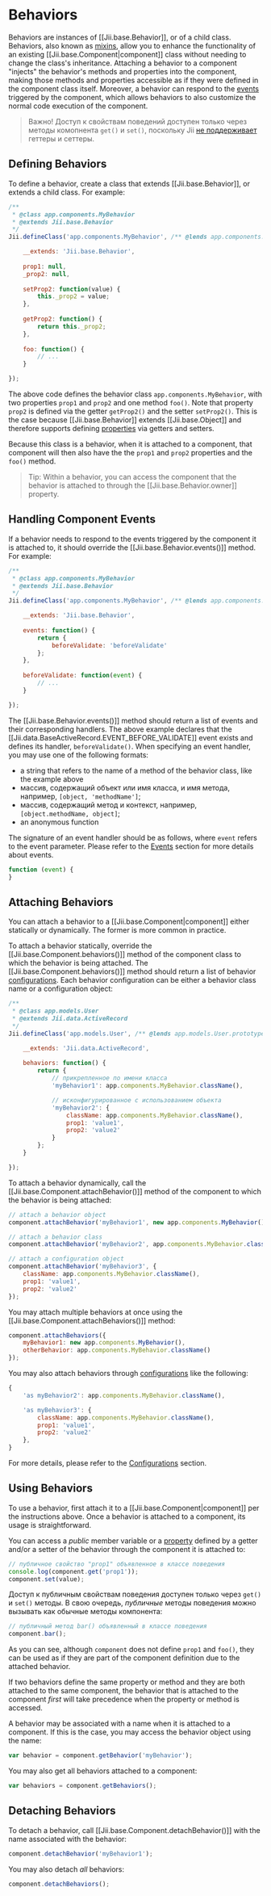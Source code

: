 Behaviors
=========

Behaviors are instances of [[Jii.base.Behavior]], or of a child class. Behaviors, also known
as [mixins](http://en.wikipedia.org/wiki/Mixin), allow you to enhance the functionality
of an existing [[Jii.base.Component|component]] class without needing to change the class's inheritance.
Attaching a behavior to a component "injects" the behavior's methods and properties into the component, making those
methods and properties accessible as if they were defined in the component class itself. Moreover, a behavior
can respond to the [events](concept-events) triggered by the component, which allows behaviors to also customize the normal
code execution of the component.

> Важно! Доступ к свойствам поведений доступен только через методы комопнента `get()` и `set()`, поскольку Jii
[не поддерживает](concept-properties) геттеры и сеттеры.

Defining Behaviors <span id="defining-behaviors"></span>
------------------

To define a behavior, create a class that extends [[Jii.base.Behavior]], or extends a child class. For example:

```js
/**
 * @class app.components.MyBehavior
 * @extends Jii.base.Behavior
 */
Jii.defineClass('app.components.MyBehavior', /** @lends app.components.MyBehavior.prototype */{

	__extends: 'Jii.base.Behavior',
	
	prop1: null,
	_prop2: null,
	
	setProp2: function(value) {
	    this._prop2 = value;
	},
	
	getProp2: function() {
	    return this._prop2;
	},
	
	foo: function() {
	    // ...
	}

});
```

The above code defines the behavior class `app.components.MyBehavior`, with two properties 
`prop1` and `prop2` and one method `foo()`. Note that property `prop2`
is defined via the getter `getProp2()` and the setter `setProp2()`. This is the case because [[Jii.base.Behavior]]
extends [[Jii.base.Object]] and therefore supports defining [properties](concept-properties) via getters and setters.

Because this class is a behavior, when it is attached to a component, that component will then also have the the `prop1` and `prop2` properties and the `foo()` method.

> Tip: Within a behavior, you can access the component that the behavior is attached to through the [[Jii.base.Behavior.owner]] property.

Handling Component Events
------------------

If a behavior needs to respond to the events triggered by the component it is attached to, it should override the
[[Jii.base.Behavior.events()]] method. For example:

```js
/**
 * @class app.components.MyBehavior
 * @extends Jii.base.Behavior
 */
Jii.defineClass('app.components.MyBehavior', /** @lends app.components.MyBehavior.prototype */{

	__extends: 'Jii.base.Behavior',
	
	events: function() {
	    return {
	        beforeValidate: 'beforeValidate'
	    };
	},
	
	beforeValidate: function(event) {
	    // ...
	}

});
```

The [[Jii.base.Behavior.events()]] method should return a list of events and their corresponding handlers.
The above example declares that the [[Jii.data.BaseActiveRecord.EVENT_BEFORE_VALIDATE]] event exists and defines
its handler, `beforeValidate()`. When specifying an event handler, you may use one of the following formats:

* a string that refers to the name of a method of the behavior class, like the example above
* массив, содержащий объект или имя класса, и имя метода, например, `[object, 'methodName']`;
* массив, содержащий метод и контекст, например, `[object.methodName, object]`;
* an anonymous function

The signature of an event handler should be as follows, where `event` refers to the event parameter. Please refer
to the [Events](concept-events) section for more details about events.

```js
function (event) {
}
```

Attaching Behaviors <span id="attaching-behaviors"></span>
-------------------

You can attach a behavior to a [[Jii.base.Component|component]] either statically or dynamically. The former is more common in practice.

To attach a behavior statically, override the [[Jii.base.Component.behaviors()]] method of the component
class to which the behavior is being attached. The [[Jii.base.Component.behaviors()]] method should return a list of
behavior [configurations](concept-configurations).
Each behavior configuration can be either a behavior class name or a configuration object:

```js
/**
 * @class app.models.User
 * @extends Jii.data.ActiveRecord
 */
Jii.defineClass('app.models.User', /** @lends app.models.User.prototype */{

	__extends: 'Jii.data.ActiveRecord',
	
	behaviors: function() {
	    return {
            // прикрепленное по имени класса
            'myBehavior1': app.components.MyBehavior.className(),

            // исконфигурированное с использованием объекта
            'myBehavior2': {
                className: app.components.MyBehavior.className(),
                prop1: 'value1',
                prop2: 'value2'
            }
	    };
	}

});
```

To attach a behavior dynamically, call the [[Jii.base.Component.attachBehavior()]] method of the component to
which the behavior is being attached:

```js
// attach a behavior object
component.attachBehavior('myBehavior1', new app.components.MyBehavior());

// attach a behavior class
component.attachBehavior('myBehavior2', app.components.MyBehavior.className());

// attach a configuration object
component.attachBehavior('myBehavior3', {
    className: app.components.MyBehavior.className(),
    prop1: 'value1',
    prop2: 'value2'
});
```

You may attach multiple behaviors at once using the [[Jii.base.Component.attachBehaviors()]] method:

```js
component.attachBehaviors({
    myBehavior1: new app.components.MyBehavior(),
    otherBehavior: app.components.MyBehavior.className()
});
```

You may also attach behaviors through [configurations](concept-configurations) like the following: 

```js
{
    'as myBehavior2': app.components.MyBehavior.className(),

    'as myBehavior3': {
		className: app.components.MyBehavior.className(),
		prop1: 'value1',
		prop2: 'value2'
    },
}
```

For more details,
please refer to the [Configurations](concept-configurations#configuration-format) section.

Using Behaviors <span id="using-behaviors"></span>
---------------

To use a behavior, first attach it to a [[Jii.base.Component|component]] per the instructions above.
Once a behavior is attached to a component, its usage is straightforward.

You can access a *public* member variable or a [property](concept-properties) defined by a getter and/or a setter
of the behavior through the component it is attached to:

```js
// публичное свойство "prop1" объявленное в классе поведения
console.log(component.get('prop1'));
component.set(value);
```

Доступ к публичным свойствам поведения доступен только через `get()` и `set()` методы. В свою очередь, *публичные*
методы поведения можно вызывать как обычные методы компонента:

```js
// публичный метод bar() объявленный в классе поведения
component.bar();
```

As you can see, although `component` does not define `prop1` and `foo()`, they can be used as if they are part
of the component definition due to the attached behavior.

If two behaviors define the same property or method and they are both attached to the same component,
the behavior that is attached to the component *first* will take precedence when the property or method is accessed.

A behavior may be associated with a name when it is attached to a component. If this is the case, you may
access the behavior object using the name:

```js
var behavior = component.getBehavior('myBehavior');
```

You may also get all behaviors attached to a component:

```js
var behaviors = component.getBehaviors();
```

Detaching Behaviors <span id="detaching-behaviors"></span>
-------------------

To detach a behavior, call [[Jii.base.Component.detachBehavior()]] with the name associated with the behavior:

```js
component.detachBehavior('myBehavior1');
```

You may also detach *all* behaviors:

```js
component.detachBehaviors();
```

